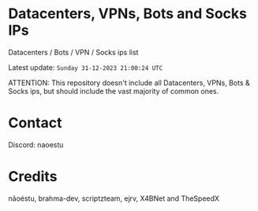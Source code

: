 # Datacenters, VPNs, Bots and Socks IPs
 
Datacenters / Bots / VPN / Socks ips list

Latest update: `Sunday 31-12-2023 21:00:24 UTC` 

ATTENTION: This repository doesn't include all Datacenters, VPNs, Bots & Socks ips, 
but should include the vast majority of common ones.

# Contact
Discord: naoestu

# Credits
nãoéstu, brahma-dev, scriptzteam, ejrv, X4BNet and TheSpeedX
